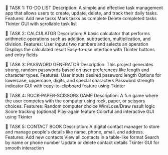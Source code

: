 🔹 TASK 1: TO-DO LIST
Description:
A simple and effective task management app that allows users to create, update, delete, and track their daily tasks.
Features:
Add new tasks
Mark tasks as complete
Delete completed tasks
Tkinter GUI with scrollable task list

🔹 TASK 2: CALCULATOR
Description:
A basic calculator that performs arithmetic operations such as addition, subtraction, multiplication, and division.
Features:
User inputs two numbers and selects an operation
Displays the calculated result
Easy-to-use interface with Tkinter buttons and entry fields

🔹 TASK 3: PASSWORD GENERATOR
Description:
This project generates strong, random passwords based on user preferences like length and character types.
Features:
User inputs desired password length
Options for lowercase, uppercase, digits, and special characters
Password strength indicator
GUI with copy-to-clipboard feature using Tkinter

🔹 TASK 4: ROCK-PAPER-SCISSORS GAME
Description:
A fun game where the user competes with the computer using rock, paper, or scissors choices.
Features:
Random computer choice
Win/Lose/Draw result logic
Score tracking (optional)
Play-again feature
Colorful and interactive GUI using Tkinter

🔹 TASK 5: CONTACT BOOK
Description:
A digital contact manager to store and manage people's details like name, phone, email, and address.
Features:
Add new contacts
View all contacts in a table-like format
Search by name or phone number
Update or delete contact details
Tkinter GUI for smooth interaction



